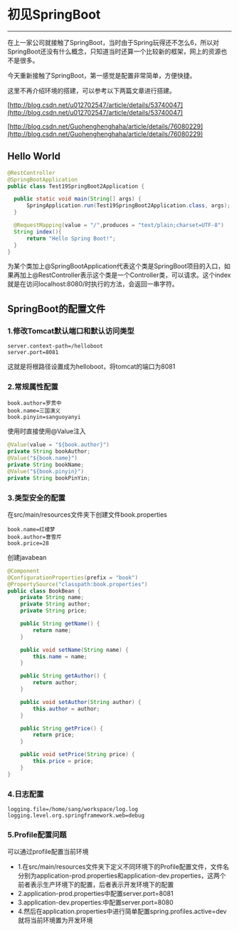 # 初见SpringBoot
---
在上一家公司就接触了SpringBoot，当时由于Spring玩得还不怎么6，所以对SpringBoot还没有什么概念，只知道当时还算一个比较新的框架，网上的资源也不是很多。

今天重新接触了SpringBoot，第一感觉是配置非常简单，方便快捷。

这里不再介绍环境的搭建，可以参考以下两篇文章进行搭建。

[http://blog.csdn.net/u012702547/article/details/53740047](http://blog.csdn.net/u012702547/article/details/53740047)

[http://blog.csdn.net/Guohenghenghaha/article/details/76080229](http://blog.csdn.net/Guohenghenghaha/article/details/76080229)

## Hello World
```java
@RestController
@SpringBootApplication
public class Test19SpringBoot2Application {

  public static void main(String[] args) {
      SpringApplication.run(Test19SpringBoot2Application.class, args);
  }

  @RequestMapping(value = "/",produces = "text/plain;charset=UTF-8")
  String index(){
      return "Hello Spring Boot!";
  }
}
```

为某个类加上@SpringBootApplication代表这个类是SpringBoot项目的入口，如果再加上@RestController表示这个类是一个Controller类，可以请求。这个index就是在访问localhost:8080/时执行的方法，会返回一串字符。

## SpringBoot的配置文件
### 1.修改Tomcat默认端口和默认访问类型
```properties
server.context-path=/helloboot
server.port=8081
```
这就是将根路径设置成为helloboot，将tomcat的端口为8081
### 2.常规属性配置
```properties
book.author=罗贯中
book.name=三国演义
book.pinyin=sanguoyanyi
```
使用时直接使用@Value注入
```java
@Value(value = "${book.author}")
private String bookAuthor;
@Value("${book.name}")
private String bookName;
@Value("${book.pinyin}")
private String bookPinYin;
```

### 3.类型安全的配置
在src/main/resources文件夹下创建文件book.properties
```properties
book.name=红楼梦
book.author=曹雪芹
book.price=28
```
创建javabean
```java
@Component
@ConfigurationProperties(prefix = "book")
@PropertySource("classpath:book.properties")
public class BookBean {
    private String name;
    private String author;
    private String price;

    public String getName() {
        return name;
    }

    public void setName(String name) {
        this.name = name;
    }

    public String getAuthor() {
        return author;
    }

    public void setAuthor(String author) {
        this.author = author;
    }

    public String getPrice() {
        return price;
    }

    public void setPrice(String price) {
        this.price = price;
    }
}
```
### 4.日志配置
```properties
logging.file=/home/sang/workspace/log.log
logging.level.org.springframework.web=debug
```

### 5.Profile配置问题
可以通过profile配置当前环境
* 1.在src/main/resources文件夹下定义不同环境下的Profile配置文件，文件名分别为application-prod.properties和application-dev.properties，这两个前者表示生产环境下的配置，后者表示开发环境下的配置
* 2.application-prod.properties中配置server.port=8081
* 3.application-dev.properties:中配置server.port=8080
* 4.然后在application.properties中进行简单配置spring.profiles.active=dev就将当前环境置为开发环境
